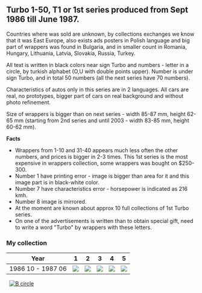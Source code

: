 ## Turbo 1-50, T1 or 1st series produced from Sept 1986 till June 1987.

Countries where was sold are unknown, by collections exchanges we know that it was East Europe, also exists ads
posters in Polish language and big part of wrappers was found in Bulgaria, and in smaller count in Romania, Hungary,
Lithuania, Latvia, Slovakia, Russia, Turkey.

All text is written in black colors near sign Turbo and numbers - letter in a circle, by turkish alphabet (O,U with
double points upper). Number is under sign Turbo, and in total 50 numbers (all the next series have 70 numbers).

Characteristics of autos only in this series are in 2 languages. All cars are real, no prototypes, bigger part of cars
on real background and without photo refinement.

Size of wrappers is bigger than on next series - width 85-87 mm, height 62-65 mm (starting from 2nd series and until
2003 - width 83-85 mm, height 60-62 mm).

**Facts**

* Wrappers from 1-10 and 31-40 appears much less often the other numbers, and prices is bigger in 2-3 times. This 1st
  series is the most expensive in wrappers collection, some wrappers was bought on $250-300.
* Number 1 have printing error - image is bigger than area for it and this image part is in black-white color.
* Number 7 have characteristics error - horsepower is indicated as 216 kmh.
* Number 8 image is mirrored.
* At the moment are known about approx 10 full collections of 1st Turbo series.
* On one of the advertisements is written than to obtain special gift, need to write a word "Turbo" by wrappers with
  these
  letters.

### My collection

|       Year        |                                                  1                                                   |                                                  2                                                   |                                                  3                                                   |                                                  4                                                   |                                                  5                                                   |
|:-----------------:|:----------------------------------------------------------------------------------------------------:|:----------------------------------------------------------------------------------------------------:|:----------------------------------------------------------------------------------------------------:|:----------------------------------------------------------------------------------------------------:|:----------------------------------------------------------------------------------------------------:|
| 1986 10 - 1987 06 | [<img src='thumbnails/outer/1986_10_-_1987_06.1.0.png'>](thumbnails/outer/1986_10_-_1987_06.1.0.png) | [<img src='thumbnails/outer/1986_10_-_1987_06.2.0.png'>](thumbnails/outer/1986_10_-_1987_06.2.0.png) | [<img src='thumbnails/outer/1986_10_-_1987_06.3.0.png'>](thumbnails/outer/1986_10_-_1987_06.3.0.png) | [<img src='thumbnails/outer/1986_10_-_1987_06.4.0.png'>](thumbnails/outer/1986_10_-_1987_06.4.0.png) | [<img src='thumbnails/outer/1986_10_-_1987_06.5.0.png'>](thumbnails/outer/1986_10_-_1987_06.5.0.png) |

<span style="display: inline-block;">
	<a href='thumbnails/inner/1.3.png' title=''><img src='thumbnails/inner/1.3.png' alt=''></a>
</span>
<span style="display: inline-block;">
	<a href='thumbnails/inner/2.4.png' title=''><img src='thumbnails/inner/2.4.png' alt=''></a>
	<a href='thumbnails/inner/2.B_circle.4.png' title='B circle'><img src='thumbnails/inner/2.B_circle.4.png' alt='B circle'></a>
</span>
<span style="display: inline-block;">
	<a href='thumbnails/inner/3.0.png' title=''><img src='thumbnails/inner/3.0.png' alt=''></a>
</span>
<span style="display: inline-block;">
	<a href='thumbnails/inner/4.0.png' title=''><img src='thumbnails/inner/4.0.png' alt=''></a>
</span>
<span style="display: inline-block;">
	<a href='thumbnails/inner/5.0.png' title=''><img src='thumbnails/inner/5.0.png' alt=''></a>
</span>
<span style="display: inline-block;">
	<a href='thumbnails/inner/6.0.png' title=''><img src='thumbnails/inner/6.0.png' alt=''></a>
</span>
<span style="display: inline-block;">
	<a href='thumbnails/inner/7.0.png' title=''><img src='thumbnails/inner/7.0.png' alt=''></a>
</span>
<span style="display: inline-block;">
	<a href='thumbnails/inner/8.4.png' title=''><img src='thumbnails/inner/8.4.png' alt=''></a>
</span>
<span style="display: inline-block;">
	<a href='thumbnails/inner/9.4.png' title=''><img src='thumbnails/inner/9.4.png' alt=''></a>
</span>
<span style="display: inline-block;">
	<a href='thumbnails/inner/10.3.png' title=''><img src='thumbnails/inner/10.3.png' alt=''></a>
</span>
<span style="display: inline-block;">
	<a href='thumbnails/inner/11.0.png' title=''><img src='thumbnails/inner/11.0.png' alt=''></a>
</span>
<span style="display: inline-block;">
	<a href='thumbnails/inner/12.4.png' title=''><img src='thumbnails/inner/12.4.png' alt=''></a>
</span>
<span style="display: inline-block;">
	<a href='thumbnails/inner/13.0.png' title=''><img src='thumbnails/inner/13.0.png' alt=''></a>
</span>
<span style="display: inline-block;">
	<a href='thumbnails/inner/14.4.png' title=''><img src='thumbnails/inner/14.4.png' alt=''></a>
</span>
<span style="display: inline-block;">
	<a href='thumbnails/inner/15.4.png' title=''><img src='thumbnails/inner/15.4.png' alt=''></a>
</span>
<span style="display: inline-block;">
	<a href='thumbnails/inner/16.4.png' title=''><img src='thumbnails/inner/16.4.png' alt=''></a>
</span>
<span style="display: inline-block;">
	<a href='thumbnails/inner/17.3.png' title=''><img src='thumbnails/inner/17.3.png' alt=''></a>
</span>
<span style="display: inline-block;">
	<a href='thumbnails/inner/18.1.png' title=''><img src='thumbnails/inner/18.1.png' alt=''></a>
</span>
<span style="display: inline-block;">
	<a href='thumbnails/inner/19.0.png' title=''><img src='thumbnails/inner/19.0.png' alt=''></a>
</span>
<span style="display: inline-block;">
	<a href='thumbnails/inner/20.0.png' title=''><img src='thumbnails/inner/20.0.png' alt=''></a>
</span>
<span style="display: inline-block;">
	<a href='thumbnails/inner/21.0.png' title=''><img src='thumbnails/inner/21.0.png' alt=''></a>
</span>
<span style="display: inline-block;">
	<a href='thumbnails/inner/22.0.png' title=''><img src='thumbnails/inner/22.0.png' alt=''></a>
</span>
<span style="display: inline-block;">
	<a href='thumbnails/inner/23.4.png' title=''><img src='thumbnails/inner/23.4.png' alt=''></a>
</span>
<span style="display: inline-block;">
	<a href='thumbnails/inner/24.0.png' title=''><img src='thumbnails/inner/24.0.png' alt=''></a>
</span>
<span style="display: inline-block;">
	<a href='thumbnails/inner/25.4.png' title=''><img src='thumbnails/inner/25.4.png' alt=''></a>
</span>
<span style="display: inline-block;">
	<a href='thumbnails/inner/26.4.png' title=''><img src='thumbnails/inner/26.4.png' alt=''></a>
</span>
<span style="display: inline-block;">
	<a href='thumbnails/inner/27.4.png' title=''><img src='thumbnails/inner/27.4.png' alt=''></a>
</span>
<span style="display: inline-block;">
	<a href='thumbnails/inner/28.4.png' title=''><img src='thumbnails/inner/28.4.png' alt=''></a>
</span>
<span style="display: inline-block;">
	<a href='thumbnails/inner/29.0.png' title=''><img src='thumbnails/inner/29.0.png' alt=''></a>
</span>
<span style="display: inline-block;">
	<a href='thumbnails/inner/30.4.png' title=''><img src='thumbnails/inner/30.4.png' alt=''></a>
</span>
<span style="display: inline-block;">
	<a href='thumbnails/inner/31.4.png' title=''><img src='thumbnails/inner/31.4.png' alt=''></a>
</span>
<span style="display: inline-block;">
	<a href='thumbnails/inner/32.4.png' title=''><img src='thumbnails/inner/32.4.png' alt=''></a>
</span>
<span style="display: inline-block;">
	<a href='thumbnails/inner/33.1.png' title=''><img src='thumbnails/inner/33.1.png' alt=''></a>
</span>
<span style="display: inline-block;">
	<a href='thumbnails/inner/34.3.png' title=''><img src='thumbnails/inner/34.3.png' alt=''></a>
</span>
<span style="display: inline-block;">
	<a href='thumbnails/inner/35.4.png' title=''><img src='thumbnails/inner/35.4.png' alt=''></a>
</span>
<span style="display: inline-block;">
	<a href='thumbnails/inner/36.4.png' title=''><img src='thumbnails/inner/36.4.png' alt=''></a>
</span>
<span style="display: inline-block;">
	<a href='thumbnails/inner/37.4.png' title=''><img src='thumbnails/inner/37.4.png' alt=''></a>
</span>
<span style="display: inline-block;">
	<a href='thumbnails/inner/38.0.png' title=''><img src='thumbnails/inner/38.0.png' alt=''></a>
</span>
<span style="display: inline-block;">
	<a href='thumbnails/inner/39.0.png' title=''><img src='thumbnails/inner/39.0.png' alt=''></a>
</span>
<span style="display: inline-block;">
	<a href='thumbnails/inner/40.0.png' title=''><img src='thumbnails/inner/40.0.png' alt=''></a>
</span>
<span style="display: inline-block;">
	<a href='thumbnails/inner/41.0.png' title=''><img src='thumbnails/inner/41.0.png' alt=''></a>
</span>
<span style="display: inline-block;">
	<a href='thumbnails/inner/42.0.png' title=''><img src='thumbnails/inner/42.0.png' alt=''></a>
</span>
<span style="display: inline-block;">
	<a href='thumbnails/inner/43.0.png' title=''><img src='thumbnails/inner/43.0.png' alt=''></a>
</span>
<span style="display: inline-block;">
	<a href='thumbnails/inner/44.3.png' title=''><img src='thumbnails/inner/44.3.png' alt=''></a>
</span>
<span style="display: inline-block;">
	<a href='thumbnails/inner/45.1.png' title=''><img src='thumbnails/inner/45.1.png' alt=''></a>
</span>
<span style="display: inline-block;">
	<a href='thumbnails/inner/46.3.png' title=''><img src='thumbnails/inner/46.3.png' alt=''></a>
</span>
<span style="display: inline-block;">
	<a href='thumbnails/inner/47.4.png' title=''><img src='thumbnails/inner/47.4.png' alt=''></a>
</span>
<span style="display: inline-block;">
	<a href='thumbnails/inner/48.0.png' title=''><img src='thumbnails/inner/48.0.png' alt=''></a>
</span>
<span style="display: inline-block;">
	<a href='thumbnails/inner/49.4.png' title=''><img src='thumbnails/inner/49.4.png' alt=''></a>
</span>
<span style="display: inline-block;">
	<a href='thumbnails/inner/50.0.png' title=''><img src='thumbnails/inner/50.0.png' alt=''></a>
</span>

